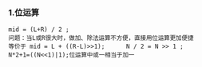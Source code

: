 ### 1.位运算
	mid = (L+R) / 2 ; 
	问题：当L或R很大时，做加、除法运算不方便，直接用位运算更加便捷
	等价于 mid = L + ((R-L)>>1);      N / 2 = N >> 1 ;
	N*2+1=((N<<1)|1);位运算中或一相当于加一


